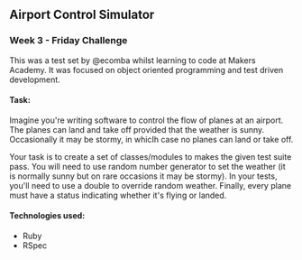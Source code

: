 Airport Control Simulator
--------------------------

### Week 3 - Friday Challenge

This was a test set by @ecomba whilst learning to code at Makers Academy. It was focused on object oriented programming and test driven development. 

#### Task:

Imagine you're writing software to control the flow of planes at an airport. 
The planes can land and take off provided that the weather is sunny. 
Occasionally it may be stormy, in whicIh case no planes can land or take off. 

Your task is to create a set of classes/modules to makes the given test suite pass. 
You will need to use random number generator to set the weather (it is normally sunny but on rare occasions it may be stormy). 
In your tests, you'll need to use a double to override random weather. 
Finally, every plane must have a status indicating whether it's flying or landed.

#### Technologies used:

+ Ruby
+ RSpec

